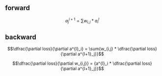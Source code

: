 ## forward

$$a^{l+1}_j = \sum{w_{i,j} * a^{l}_i}$$

## backward

$$\dfrac{\partial loss}{\partial a^{l}_i} = \sum{w_{i,j} * \dfrac{\partial loss}{\partial a^{l+1}_j}}$$

$$\dfrac{\partial loss}{\partial w_{i,j}} = {a^{l}_i * \dfrac{\partial loss}{\partial a^{l+1}_j}}$$